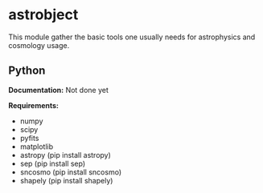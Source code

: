 # astrobject
This module gather the basic tools one usually needs for astrophysics and cosmology usage. 

Python
------

**Documentation:** Not done yet

**Requirements:**

- numpy
- scipy
- pyfits
- matplotlib
- astropy  (pip install astropy)
- sep  (pip install sep)
- sncosmo (pip install sncosmo)
- shapely (pip install shapely)
